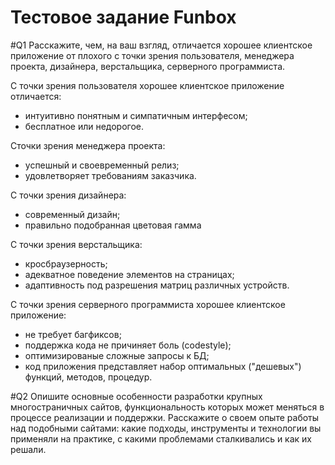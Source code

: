 # Тестовое задание Funbox

#Q1 Расскажите, чем, на ваш взгляд, отличается хорошее клиентское 
приложение от плохого с точки зрения пользователя, менеджера 
проекта, дизайнера, верстальщика, серверного программиста.

С точки зрения пользователя хорошее клиентское
приложение отличается:
- интуитивно понятным и симпатичным интерфесом;
- бесплатное или недорогое.

Сточки зрения менеджера проекта:
- успешный и своевременный релиз;
- удовлетворяет требованиям заказчика.

C точки зрения дизайнера:
- современный дизайн;
- правильно подобранная цветовая гамма

С точки зрения верстальщика:
- кросбраузерность;
- адекватное поведение элементов на страницах;
- адаптивность под разрешения матриц различных устройств.

С точки зрения серверного программиста хорошее 
клиентское приложение:
- не требует багфиксов;
- поддержка кода не причиняет боль (codestyle);
- оптимизированые сложные запросы к БД;
- код приложения представляет набор оптимальных 
("дешевых") функций, методов, процедур.

#Q2 Опишите основные особенности разработки крупных многостраничных сайтов,
функциональность которых может меняться в процессе реализации и поддержки.
Расскажите о своем опыте работы над подобными сайтами: какие подходы,
инструменты и технологии вы применяли на практике, с какими проблемами
сталкивались и как их решали.



